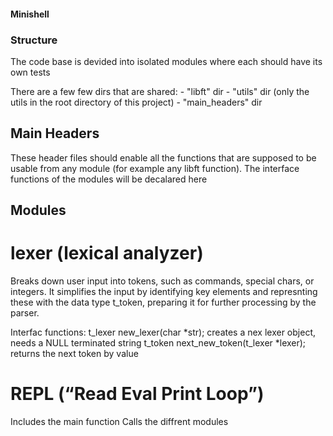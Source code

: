 #### Minishell

### Structure

The code base is devided into isolated modules where each should have its own tests

There are a few few dirs that are shared:
	- "libft" dir
	- "utils" dir (only the utils in the root directory of this project)
	- "main_headers" dir

## Main Headers
These header files should enable all the functions that are supposed to be usable from any module (for example any libft function).
The interface functions of the modules will be decalared here


## Modules

# lexer (lexical analyzer)
Breaks down user input into tokens, such as commands, special chars, or integers. It simplifies the input by identifying key elements and represnting these with the data type t_token, preparing it for further processing by the parser.

Interfac functions:
	t_lexer		new_lexer(char *str); creates a nex lexer object, needs a NULL terminated string
	t_token		next_new_token(t_lexer *lexer); returns the next token by value

# REPL (“Read Eval Print Loop”)
Includes the main function
Calls the diffrent modules


